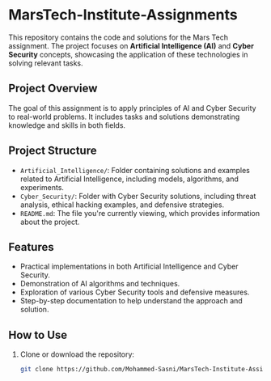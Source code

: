 # MarsTech-Institute-Assignments

This repository contains the code and solutions for the Mars Tech assignment. The project focuses on **Artificial Intelligence (AI)** and **Cyber Security** concepts, showcasing the application of these technologies in solving relevant tasks.

## Project Overview

The goal of this assignment is to apply principles of AI and Cyber Security to real-world problems. It includes tasks and solutions demonstrating knowledge and skills in both fields.

## Project Structure

- `Artificial_Intelligence/`: Folder containing solutions and examples related to Artificial Intelligence, including models, algorithms, and experiments.
- `Cyber_Security/`: Folder with Cyber Security solutions, including threat analysis, ethical hacking examples, and defensive strategies.
- `README.md`: The file you're currently viewing, which provides information about the project.

## Features

- Practical implementations in both Artificial Intelligence and Cyber Security.
- Demonstration of AI algorithms and techniques.
- Exploration of various Cyber Security tools and defensive measures.
- Step-by-step documentation to help understand the approach and solution.

## How to Use

1. Clone or download the repository:

   ```bash
   git clone https://github.com/Mohammed-Sasni/MarsTech-Institute-Assignments.git
